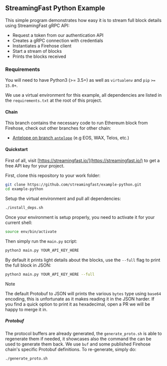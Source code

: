 ## StreamingFast Python Example

This simple program demonstrates how easy it is to stream full block details using StreamingFast gRPC
API:

* Request a token from our authentication API
* Creates a gRPC connection with credentials
* Instantiates a Firehose client
* Start a stream of blocks
* Prints the blocks received

### Requirements

You will need to have Python3 (>= 3.5+) as well as `virtualenv` and `pip`
`>= 15.0+`.

We use a virtual environment for this example, all dependencies are listed
in the `requirements.txt` at the root of this project.

#### Chain

This branch contains the necessary code to run Ethereum block from Firehose, check out other
branches for other chain:

- [Antelope on branch `antelope`](https://github.com/streamingfast/example-python/tree/antelope) (e.g EOS, WAX, Telos, etc.)

#### Quickstart

First of all, visit [https://streamingfast.io/](https://streamingfast.io/) to get
a free API key for your project.

First, clone this repository to your work folder:

```bash
git clone https://github.com/streamingfast/example-python.git
cd example-python
```

Setup the virtual environment and pull all dependencies:

```bash
./install_deps.sh
```

Once your environment is setup properly, you need to activate it for your current shell:

```bash
source env/bin/activate
```

Then simply run the `main.py` script:

```bash
python3 main.py YOUR_API_KEY_HERE
```

By default it prints light details about the blocks, use the `--full` flag to
print the full block in JSON:

```bash
python3 main.py YOUR_API_KEY_HERE --full
```

> [!NOTE]
> The default Protobuf to JSON will prints the various `bytes` type using `base64` encoding, this is unfortunate as it makes reading it in the JSON harder. If you find a quick option to print it as hexadecimal, open a PR we will be happy to merge it in.

##### Protobuf

The protocol buffers are already generated, the `generate_proto.sh` is able to regenerate them if needed, it showcases also the command the can be used to generate them back. We use `buf` and some published Firehose chain's specific Protobuf definitions. To re-generate, simply do:

```bash
./generate_proto.sh
```
